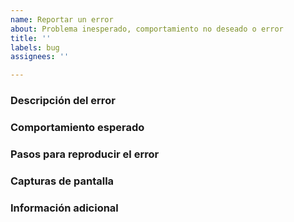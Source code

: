 ```yaml
---
name: Reportar un error
about: Problema inesperado, comportamiento no deseado o error
title: ''
labels: bug
assignees: ''

---
```


### Descripción del error

<!-- Describe el error o el problema de manera clara y concisa. -->

### Comportamiento esperado

<!-- Explica cuál debería ser el comportamiento esperado del proyecto en esta situación. -->

### Pasos para reproducir el error

<!--
Proporciona pasos detallados para reproducir el error o el problema.

    1. Visitar '...'
    2. Pinchar en '...'
    3. Navegar hasta '...'
    4. Aparece el error
    5. Etcétera.
-->

### Capturas de pantalla

<!-- Si lo consideras necesario, incluye capturas de pantalla que muestren el error. -->

### Información adicional

<!-- Añade cualquier información adicional que consideres relevante. -->
